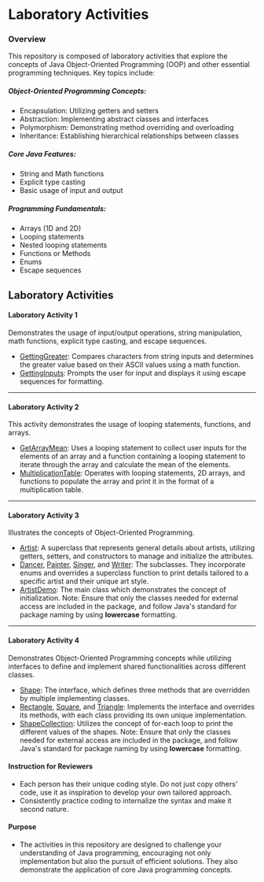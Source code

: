 # Laboratory Activities

### Overview
This repository is composed of laboratory activities that explore the concepts of Java Object-Oriented Programming (OOP) and other essential programming techniques. Key topics include:
##### Object-Oriented Programming Concepts:
- Encapsulation: Utilizing getters and setters
- Abstraction: Implementing abstract classes and interfaces
- Polymorphism: Demonstrating method overriding and overloading
- Inheritance: Establishing hierarchical relationships between classes
##### Core Java Features:
- String and Math functions
- Explicit type casting
- Basic usage of input and output
##### Programming Fundamentals:
- Arrays (1D and 2D)
- Looping statements
- Nested looping statements
- Functions or Methods
- Enums
- Escape sequences

## Laboratory Activities
#### Laboratory Activity 1
Demonstrates the usage of input/output operations, string manipulation, math functions, explicit type casting, and escape sequences.
- [GettingGreater](https://github.com/abigaildesagun/DeSagunAbigailCS2102_OOPactivities/blob/main/Laboratory%20Activities/Laboratory%20Activity%201%20-%20%7B06%7D-%7BSeptember%7D-%7B2024%7D/GettingGreater.java): Compares characters from string inputs and determines the greater value based on their ASCII values using a math function.
- [GettingInputs](https://github.com/abigaildesagun/DeSagunAbigailCS2102_OOPactivities/blob/main/Laboratory%20Activities/Laboratory%20Activity%201%20-%20%7B06%7D-%7BSeptember%7D-%7B2024%7D/GettingInputs.java): Prompts the user for input and displays it using escape sequences for formatting.
---
#### Laboratory Activity 2
This activity demonstrates the usage of looping statements, functions, and arrays.
- [GetArrayMean](https://github.com/abigaildesagun/DeSagunAbigailCS2102_OOPactivities/blob/main/Laboratory%20Activities/Laboratory%20Activity%202%20-%20%7B10%7D-%7BOctober%7D-%7B2024%7D/GetArrayMean.java): Uses a looping statement to collect user inputs for the elements of an array and a function containing a looping statement to iterate through the array and calculate the mean of the elements.
- [MultiplicationTable](https://github.com/abigaildesagun/DeSagunAbigailCS2102_OOPactivities/blob/main/Laboratory%20Activities/Laboratory%20Activity%202%20-%20%7B10%7D-%7BOctober%7D-%7B2024%7D/MultiplicationTable.java): Operates with looping statements, 2D arrays, and functions to populate the array and print it in the format of a multiplication table.
---
#### Laboratory Activity 3
Illustrates the concepts of Object-Oriented Programming.
- [Artist](https://github.com/abigaildesagun/DeSagunAbigailCS2102_OOPactivities/blob/main/Laboratory%20Activities/Laboratory%20Activity%203%20-%20%7B22%7D-%7BNovember%7D-%7B2024%7D/Artists/Artist.java): A superclass that represents general details about artists, utilizing getters, setters, and constructors to manage and initialize the attributes.
- [Dancer](https://github.com/abigaildesagun/DeSagunAbigailCS2102_OOPactivities/blob/main/Laboratory%20Activities/Laboratory%20Activity%203%20-%20%7B22%7D-%7BNovember%7D-%7B2024%7D/Artists/Dancer.java), [Painter](https://github.com/abigaildesagun/DeSagunAbigailCS2102_OOPactivities/blob/main/Laboratory%20Activities/Laboratory%20Activity%203%20-%20%7B22%7D-%7BNovember%7D-%7B2024%7D/Artists/Painter.java), [Singer](https://github.com/abigaildesagun/DeSagunAbigailCS2102_OOPactivities/blob/main/Laboratory%20Activities/Laboratory%20Activity%203%20-%20%7B22%7D-%7BNovember%7D-%7B2024%7D/Artists/Singer.java), and [Writer](https://github.com/abigaildesagun/DeSagunAbigailCS2102_OOPactivities/blob/main/Laboratory%20Activities/Laboratory%20Activity%203%20-%20%7B22%7D-%7BNovember%7D-%7B2024%7D/Artists/Writer.java): The subclasses. They incorporate enums and overrides a superclass function to print details tailored to a specific artist and their unique art style.
- [ArtistDemo](https://github.com/abigaildesagun/DeSagunAbigailCS2102_OOPactivities/blob/main/Laboratory%20Activities/Laboratory%20Activity%203%20-%20%7B22%7D-%7BNovember%7D-%7B2024%7D/Artists/ArtistDemo.java): The main class which demonstrates the concept of initialization.
Note: Ensure that only the classes needed for external access are included in the package, and follow Java's standard for package naming by using **lowercase** formatting.
---
#### Laboratory Activity 4
Demonstrates Object-Oriented Programming concepts while utilizing interfaces to define and implement shared functionalities across different classes.
- [Shape](https://github.com/abigaildesagun/DeSagunAbigailCS2102_OOPactivities/blob/main/Laboratory%20Activities/Laboratory%20Activity%204%20-%20%7B28%7D-%7BNovember%7D-%7B2024%7D/Shapes/Shape.java): The interface, which defines three methods that are overridden by multiple implementing classes.
- [Rectangle](https://github.com/abigaildesagun/DeSagunAbigailCS2102_OOPactivities/blob/main/Laboratory%20Activities/Laboratory%20Activity%204%20-%20%7B28%7D-%7BNovember%7D-%7B2024%7D/Shapes/Rectangle.java), [Square](https://github.com/abigaildesagun/DeSagunAbigailCS2102_OOPactivities/blob/main/Laboratory%20Activities/Laboratory%20Activity%204%20-%20%7B28%7D-%7BNovember%7D-%7B2024%7D/Shapes/Square.java), and [Triangle](https://github.com/abigaildesagun/DeSagunAbigailCS2102_OOPactivities/blob/main/Laboratory%20Activities/Laboratory%20Activity%204%20-%20%7B28%7D-%7BNovember%7D-%7B2024%7D/Shapes/Triangle.java): Implements the interface and overrides its methods, with each class providing its own unique implementation.
- [ShapeCollection](https://github.com/abigaildesagun/DeSagunAbigailCS2102_OOPactivities/blob/main/Laboratory%20Activities/Laboratory%20Activity%204%20-%20%7B28%7D-%7BNovember%7D-%7B2024%7D/Shapes/ShapeCollection.java): Utilizes the concept of for-each loop to print the different values of the shapes.
Note: Ensure that only the classes needed for external access are included in the package, and follow Java's standard for package naming by using **lowercase** formatting.

#### Instruction for Reviewers
- Each person has their unique coding style. Do not just copy others' code, use it as inspiration to develop your own tailored approach.
- Consistently practice coding to internalize the syntax and make it second nature.

#### Purpose
- The activities in this repository are designed to challenge your understanding of Java programming, encouraging not only implementation but also the pursuit of efficient solutions. They also demonstrate the application of core Java programming concepts.
